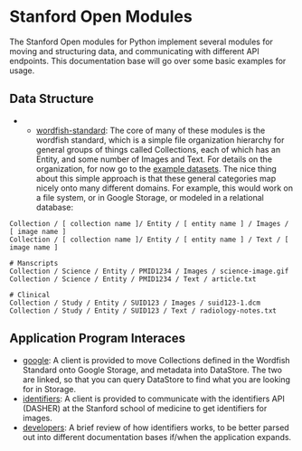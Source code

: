 # Stanford Open Modules
The Stanford Open modules for Python implement several modules for moving and structuring data, and communicating with different API endpoints. This documentation base will go over some basic examples for usage.


## Data Structure

 -  - [wordfish-standard](wordfish-standard): The core of many of these modules is the wordfish standard, which is a simple file organization hierarchy for general groups of things called Collections, each of which has an Entity, and some number of Images and Text. For details on the organization, for now go to the [example datasets](https://github.com/vsoch/wordfish-standard). The nice thing about this simple approach is that these general categories map nicely onto many different domains. For example, this would work on a file system, or in Google Storage, or modeled in a relational database:

```
Collection / [ collection name ]/ Entity / [ entity name ] / Images / [ image name ]
Collection / [ collection name ]/ Entity / [ entity name ] / Text / [ image name ]

# Manscripts
Collection / Science / Entity / PMID1234 / Images / science-image.gif
Collection / Science / Entity / PMID1234 / Text / article.txt

# Clinical
Collection / Study / Entity / SUID123 / Images / suid123-1.dcm
Collection / Study / Entity / SUID123 / Text / radiology-notes.txt
```


## Application Program Interaces

 - [google](): A client is provided to move Collections defined in the Wordfish Standard onto Google Storage, and metadata into DataStore. The two are linked, so that you can query DataStore to find what you are looking for in Storage.
 - [identifiers](identifiers.md): A client is provided to communicate with the identifiers API (DASHER) at the Stanford school of medicine to get identifiers for images.
 - [developers](identifiers-developers.md): A brief review of how identifiers works, to be better parsed out into different documentation bases if/when the application expands.

